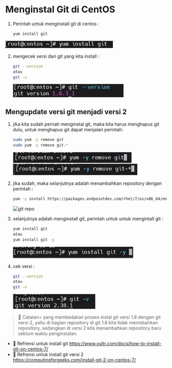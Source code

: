 # Menginstal Git di CentOS

1. Perintah untuk menginstall git di centos :

   ```sh
   yum install git
   ```

  ![git install](/assets/img/Screenshot_2.png)

2. mengecek versi dari git yang kita install :

    ```sh
    git --version
    atau
    git -v
    ```

    ![git version](/assets/img/Screenshot_1.png)

## Mengupdate versi git menjadi versi 2

1. jika kita sudah pernah menginstal git, maka kita harus menghapus git dulu, untuk menghapus git dapat menjalan perintah:

   ```sh
   sudo yum -y remove git
   sudo yum -y remove git-*
   ```

   ![git remove](/assets/img/Screenshot_3.png)
   ![git remove](/assets/img/Screenshot_4.png)

2. jika sudah, maka selanjutnya adalah menambahkan repository dengan perintah :

     ```sh
    yum -y install https://packages.endpointdev.com/rhel/7/os/x86_64/endpoint-repo.x86_64.rpm
   ```

    ![git repo](/assets/img/Screenshot_7.png)

3. selanjutnya adalah menginstall git, perintah untuk untuk mengintall git :

    ```sh
   yum install git
   atau
   yum install git -y
   ```

   ![git installl](/assets/img/Screenshot_6.png)

4. cek versi :

    ```sh
    git --version
    atau
    git -v
    ```

    ![git versio 2](/assets/img/Screenshot_5.png)

> :memo: Catatan= yang membedakan proses instal git versi 1.8 dengan git versi 2, yaitu di bagian repository di git 1.8 kita tidak menmbahkan repository, sedangkan di versi 2 kita menambahkan repository baru seblum waktu penginstalan.

- :book: Refrensi untuk install git <https://www.vultr.com/docs/how-to-install-git-on-centos-7/>
- :book: Refrensi untuk install git versi 2 <https://computingforgeeks.com/install-git-2-on-centos-7/>
